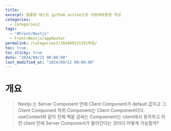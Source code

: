 ```yaml
---
title: 
excerpt: 템플렛 테스트 github action으로 자동배포환경 작성
categories:
  - Categories2
tags:
  - "#Front/Nextjs"
  - Front/Nextjs/appRouter
permalink: /categories2/202409221351파일/
toc: true
toc_sticky: true
date: "2024/09/22 00:00:00"
last_modified_at: "2024/09/22 00:00:00"
---
```

# 개요
> Nextjs 는 Server Component 안에 Client Component가 default 값이고 그 Client Component 하위 Component는 Client Component이다. useContext와 같이 전체 액을 감싸는 Compoenent는 client에서 동작하고 이런 client 안에 Server Component가 들어간다는 것이다 어떻게 가능할까? 